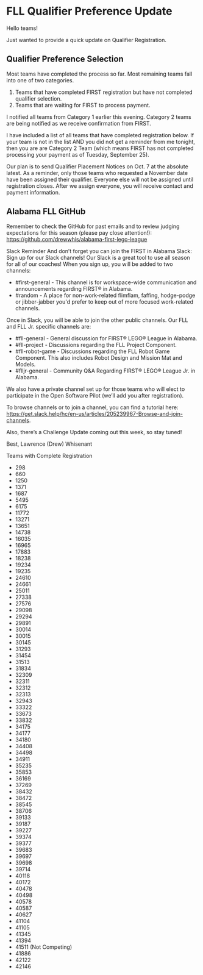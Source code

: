 # FLL Qualifier Preference Update

Hello teams!

Just wanted to provide a quick update on Qualifier Registration.

## Qualifier Preference Selection
Most teams have completed the process so far. Most remaining teams fall into one of two categories.
1. Teams that have completed FIRST registration but have not completed qualifier selection.
2. Teams that are waiting for FIRST to process payment.

I notified all teams from Category 1 earlier this evening. Category 2 teams are being notified as we receive confirmation from FIRST.

I have included a list of all teams that have completed registration below. If your team is not in the list AND you did not get a reminder from me tonight, then you are are Category 2 Team (which means FIRST has not completed processing your payment as of Tuesday, September 25). 

Our plan is to send Qualifier Placement Notices on Oct. 7 at the absolute latest. As a reminder, only those teams who requested a November date have been assigned their qualifier. Everyone else will not be assigned until registration closes. After we assign everyone, you will receive contact and payment information.

## Alabama FLL GitHub
Remember to check the GitHub for past emails and to review judging expectations for this season (please pay close attention!): https://github.com/drewwhis/alabama-first-lego-league

Slack Reminder
And don’t forget you can join the FIRST in Alabama Slack: Sign up for our Slack channels! Our Slack is a great tool to use all season for all of our coaches! When you sign up, you will be added to two channels:
* #first-general - This channel is for workspace-wide communication and announcements regarding FIRST® in Alabama.
* #random - A place for non-work-related flimflam, faffing, hodge-podge or jibber-jabber you'd prefer to keep out of more focused work-related channels.

Once in Slack, you will be able to join the other public channels. Our FLL and FLL Jr. specific channels are:
* #fll-general - General discussion for FIRST® LEGO® League in Alabama.
* #fll-project - Discussions regarding the FLL Project Component.
* #fll-robot-game - Discussions regarding the FLL Robot Game Component. This also includes Robot Design and Mission Mat and Models.
* #flljr-general - Community Q&A Regarding FIRST® LEGO® League Jr. in Alabama.

We also have a private channel set up for those teams who will elect to participate in the Open Software Pilot (we’ll add you after registration).

To browse channels or to join a channel, you can find a tutorial here: https://get.slack.help/hc/en-us/articles/205239967-Browse-and-join-channels.

Also, there’s a Challenge Update coming out this week, so stay tuned!

Best,
Lawrence (Drew) Whisenant

Teams with Complete Registration
* 298
* 660
* 1250
* 1371
* 1687
* 5495
* 6175
* 11772
* 13271
* 13651
* 14738
* 16035
* 16965
* 17883
* 18238
* 19234
* 19235
* 24610
* 24661
* 25011
* 27338
* 27576
* 29098
* 29294
* 29891
* 30014
* 30015
* 30145
* 31293
* 31454
* 31513
* 31834
* 32309
* 32311
* 32312
* 32313
* 32943
* 33322
* 33673
* 33832
* 34175
* 34177
* 34180
* 34408
* 34498
* 34911
* 35235
* 35853
* 36169
* 37269
* 38432
* 38472
* 38545
* 38706
* 39133
* 39187
* 39227
* 39374
* 39377
* 39683
* 39697
* 39698
* 39714
* 40118
* 40172
* 40478
* 40498
* 40578
* 40587
* 40627
* 41104
* 41105
* 41345
* 41394
* 41511 (Not Competing)
* 41886
* 42122
* 42146